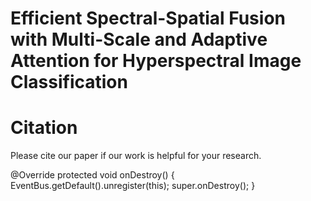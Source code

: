 # Efficient Spectral-Spatial Fusion with Multi-Scale and Adaptive Attention for Hyperspectral Image Classification


# Citation
Please cite our paper if our work is helpful for your research.

@Override
protected void onDestroy() {
    EventBus.getDefault().unregister(this);
    super.onDestroy();
}
